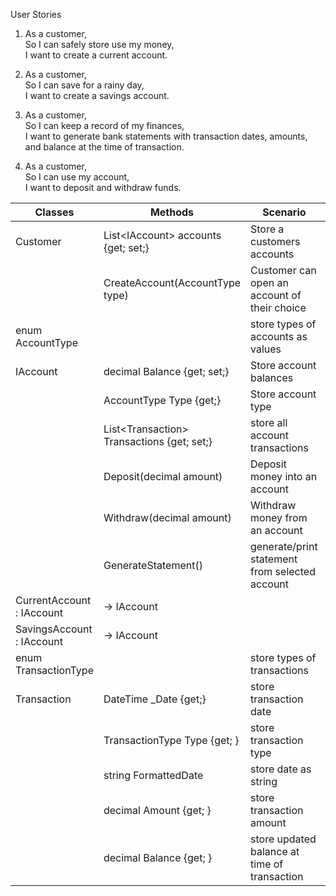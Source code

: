 User Stories

1. As a customer,\
So I can safely store use my money,\
I want to create a current account.

2. As a customer,\
So I can save for a rainy day,\
I want to create a savings account.

3. As a customer,\
So I can keep a record of my finances,\
I want to generate bank statements with transaction dates, amounts, and balance at the time of transaction.

4. As a customer,\
So I can use my account,\
I want to deposit and withdraw funds.

| Classes                   | Methods                                    | Scenario                                       | Outputs                        |
|---------------------------|--------------------------------------------|------------------------------------------------|--------------------------------|
| Customer                  | List\<IAccount> accounts {get; set;}        | Store a customers accounts                     | List\<IAccount> accounts        |
|                           | CreateAccount(AccountType type)            | Customer can open an account of their choice   | bool                           |
| enum AccountType          |                                            | store types of accounts as values              | Current, Savings               |
| IAccount                  | decimal Balance {get; set;}                | Store account balances                         | decimal balance                |
|                           | AccountType Type {get;}                    | Store account type                             | AccountType type               |
|                           | List\<Transaction> Transactions {get; set;} | store all account transactions                 | List\<Transaction> transactions |
|                           | Deposit(decimal amount)                    | Deposit money into an account                  | bool                           |
|                           | Withdraw(decimal amount)                   | Withdraw money from an account                 | bool                           |
|                           | GenerateStatement()                        | generate/print statement from selected account | void                           |
| CurrentAccount : IAccount | -> IAccount                                |                                                |                                |
| SavingsAccount : IAccount | -> IAccount                                |                                                |                                |
| enum TransactionType      |                                            | store types of transactions                    | Deposit, Withdraw              |
| Transaction               | DateTime _Date {get;}                      | store transaction date                         | Date date                      |
|                           | TransactionType Type {get; }               | store transaction type                         | TransactionType type           |
|                           | string FormattedDate                       | store date as string                           | string date                    |
|                           | decimal Amount {get; }                     | store transaction amount                       | decimal amount                 |
|                           | decimal Balance {get; }                    | store updated balance at time of transaction   | decimal balance                |